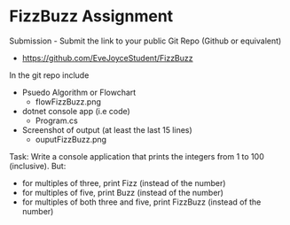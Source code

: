 # FizzBuzz Assignment

Submission - Submit the link to your public Git Repo (Github or equivalent)
  - https://github.com/EveJoyceStudent/FizzBuzz

In the git repo include
  - Psuedo Algorithm or Flowchart
    - flowFizzBuzz.png
  - dotnet console app (i.e code)
    - Program.cs
  - Screenshot of output (at least the last 15 lines)
    - ouputFizzBuzz.png

Task:
Write a console application that prints the integers from 1 to 100 (inclusive). But:
  - for multiples of three, print Fizz (instead of the number)
  - for multiples of five, print Buzz (instead of the number)
  - for multiples of both three and five, print FizzBuzz (instead of the number)
